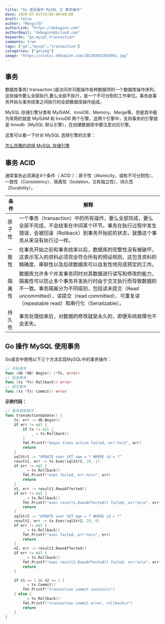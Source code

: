 ```yaml
---
title: "Go 语言操作 MySQL 之 事务操作"
date: 2020-07-02T15:04:00+08:00
draft: false
author: "Meng小羽"
authorLink: "https://debuginn.com"
authorEmail: "debuginn@icloud.com"
keywords: "go,mysql,transaction"
comments: true
tags: ["go","mysql","transaction"]
categories: ["golang"]
image: "https://static.debuginn.com/202303031854061.jpg"
---
```


## 事务

数据库事务( transaction )是访问并可能操作各种数据项的一个数据库操作序列，这些操作要么全部执行,要么全部不执行，是一个不可分割的工作单位。事务由事务开始与事务结束之间执行的全部数据库操作组成。

MySQL 存储引擎分类有 MyISAM、InnoDB、Memory、Merge等，但是其中最为常用的就是 MyISAM 和 InnoDB 两个引擎，这两个引擎中，支持事务的引擎就是 Innodb（MySQL 默认引擎），在创建数据库中要注意对应引擎。

这里可以看一下针对 MySQL 选择引擎的文章：

[怎么优雅的选择 MySQL 存储引擎](https://blog.debuginn.com/mysql-chooes-storage-engine/)

## 事务 ACID

通常事务必须满足4个条件（ ACID ）：原子性（Atomicity，或称不可分割性）、一致性（Consistency）、隔离性（Isolation，又称独立性）、持久性（Durability）。


| 条件  | 解释                                                                                                                                                           |
|-----|--------------------------------------------------------------------------------------------------------------------------------------------------------------|
| 原子性 | 一个事务（transaction）中的所有操作，要么全部完成，要么全部不完成，不会结束在中间某个环节。事务在执行过程中发生错误，会被回滚（Rollback）到事务开始前的状态，就像这个事务从来没有执行过一样。                                                     |
| 一致性 | 在事务开始之前和事务结束以后，数据库的完整性没有被破坏。这表示写入的资料必须完全符合所有的预设规则，这包含资料的精确度、串联性以及后续数据库可以自发性地完成预定的工作。                                                                         |
| 隔离性 | 数据库允许多个并发事务同时对其数据进行读写和修改的能力，隔离性可以防止多个事务并发执行时由于交叉执行而导致数据的不一致。事务隔离分为不同级别，包括读未提交（Read uncommitted）、读提交（read committed）、可重复读（repeatable read）和串行化（Serializable）。 |
| 持久性 | 事务处理结束后，对数据的修改就是永久的，即便系统故障也不会丢失。                                                                                                                             |

## Go 操作 MySQL 使用事务

Go语言中使用以下三个方法实现MySQL中的事务操作：

```go
// 开始事务
func (db *DB) Begin() (*Tx, error)
// 回滚事务
func (tx *Tx) Rollback() error
// 提交事务
func (tx *Tx) Commit() error
```

**示例代码：**

```go
// 事务更新操作
func transActionUpdate() {
	tx, err := db.Begin()
	if err != nil {
		if tx != nil {
			_ = tx.Rollback()
		}
		fmt.Printf("begin trans action failed, err:%v\n", err)
		return
	}
	sqlStr1 := "UPDATE user SET age = ? WHERE id = ?"
	result1, err := tx.Exec(sqlStr1, 20, 1)
	if err != nil {
		_ = tx.Rollback()
		fmt.Printf("exec failed, err:%v\n", err)
		return
	}
	n1, err := result1.RowsAffected()
	if err != nil {
		_ = tx.Rollback()
		fmt.Printf("exec result1.RowsAffected() failed, err:%v\n", err)
		return
	}
	sqlStr2 := "UPDATE user SET age = ? WHERE id = ?"
	result2, err := tx.Exec(sqlStr2, 20, 6)
	if err != nil {
		_ = tx.Rollback()
		fmt.Printf("exec failed, err:%v\n", err)
		return
	}
	n2, err := result2.RowsAffected()
	if err != nil {
		_ = tx.Rollback()
		fmt.Printf("exec result1.RowsAffected() failed, err:%v\n", err)
		return
	}

	if n1 == 1 && n2 == 1 {
		_ = tx.Commit()
		fmt.Printf("transaction commit success\n")
	} else {
		_ = tx.Rollback()
		fmt.Printf("transaction commit error, rollback\n")
		return
	}
}
```
